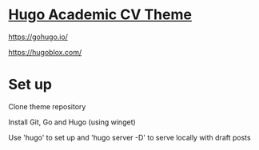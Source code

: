 # [Hugo Academic CV Theme](https://github.com/HugoBlox/theme-academic-cv)
https://gohugo.io/

https://hugoblox.com/

# Set up
Clone theme repository

Install Git, Go and Hugo (using winget)

Use 'hugo' to set up and 'hugo server -D' to serve locally with draft posts